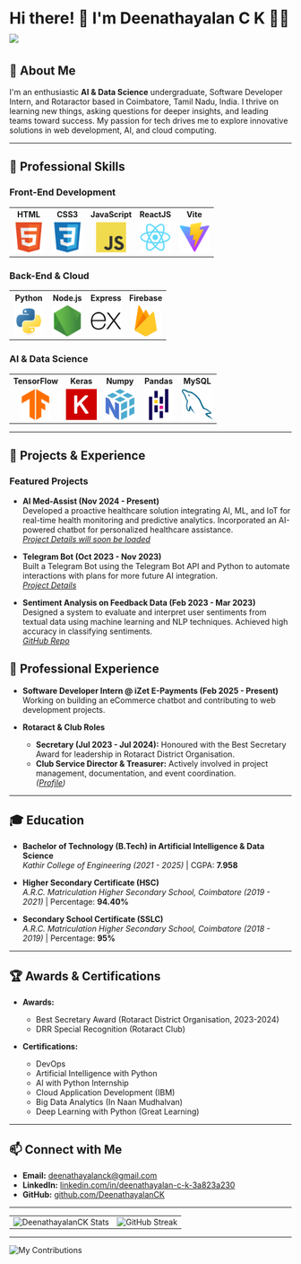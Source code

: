 # Hi there! 👋 I'm Deenathayalan C K 🚀✨ ![](https://komarev.com/ghpvc/?username=DeenathayalanCK&color=1f6feb&style=flat-square)

## 🌟 About Me
I'm an enthusiastic **AI & Data Science** undergraduate, Software Developer Intern, and Rotaractor based in Coimbatore, Tamil Nadu, India. I thrive on learning new things, asking questions for deeper insights, and leading teams toward success. My passion for tech drives me to explore innovative solutions in web development, AI, and cloud computing.  

---

## 💼 Professional Skills

### Front-End Development
<table style="width:100%; table-layout: fixed;">
  <tr align="center">
    <th>HTML</th>
    <th>CSS3</th>
    <th>JavaScript</th>
    <th>ReactJS</th>
    <th>Vite</th>
  </tr>
  <tr align="center">
    <td><img src="https://github.com/devicons/devicon/blob/master/icons/html5/html5-original.svg" alt="HTML" width="55" height="55"></td>
    <td><img src="https://github.com/devicons/devicon/blob/master/icons/css3/css3-original.svg" alt="CSS3" width="55" height="55"></td>
    <td><img src="https://github.com/devicons/devicon/blob/master/icons/javascript/javascript-original.svg" alt="JavaScript" width="55" height="55"></td>
    <td><img src="https://github.com/devicons/devicon/blob/master/icons/react/react-original.svg" alt="ReactJS" width="55" height="55"></td>
    <td><img src="https://github.com/devicons/devicon/blob/master/icons/vitejs/vitejs-original.svg" alt="vite" width="55" height="55"></td>
  </tr>
</table>

### Back-End & Cloud
<table style="width:100%; table-layout: fixed;">
  <tr align="center">
    <th>Python</th>
    <th>Node.js</th>
    <th>Express</th>
    <th>Firebase</th>
  </tr>
  <tr align="center">
    <td><img src="https://github.com/devicons/devicon/blob/master/icons/python/python-original.svg" alt="Python" width="55" height="55"></td>
    <td><img src="https://github.com/devicons/devicon/blob/master/icons/nodejs/nodejs-original.svg" alt="Node.js" width="55" height="55"></td>
    <td><img src="https://github.com/devicons/devicon/blob/master/icons/express/express-original.svg" alt="Express" width="55" height="55"></td>
    <td><img src="https://github.com/devicons/devicon/blob/master/icons/firebase/firebase-original.svg" alt="Firebase" width="55" height="55"></td>
  </tr>
</table>

### AI & Data Science
<table style="width:100%; table-layout: fixed;">
  <tr align="center">
    <th>TensorFlow</th>
    <th>Keras</th>
    <th>Numpy</th>
    <th>Pandas</th>
    <th>MySQL</th>
  </tr>
  <tr align="center">
    <td><img src="https://github.com/devicons/devicon/blob/master/icons/tensorflow/tensorflow-original.svg" alt="TensorFlow" width="55" height="55"></td>
    <td><img src="https://github.com/devicons/devicon/blob/master/icons/keras/keras-original.svg" alt="Keras" width="55" height="55"></td>
    <td><img src="https://github.com/devicons/devicon/blob/master/icons/numpy/numpy-original.svg" alt="Numpy" width="55" height="55"></td>
    <td><img src="https://github.com/devicons/devicon/blob/master/icons/pandas/pandas-original.svg" alt="Pandas" width="55" height="55"></td>
    <td><img src="https://github.com/devicons/devicon/blob/master/icons/mysql/mysql-original.svg" alt="MySQL" width="55" height="55"></td>
  </tr>
</table>

---

## 🚀 Projects & Experience

### Featured Projects
- **AI Med-Assist (Nov 2024 - Present)**  
  Developed a proactive healthcare solution integrating AI, ML, and IoT for real-time health monitoring and predictive analytics. Incorporated an AI-powered chatbot for personalized healthcare assistance.  
  *[Project Details will soon be loaded](#)*

- **Telegram Bot (Oct 2023 - Nov 2023)**  
  Built a Telegram Bot using the Telegram Bot API and Python to automate interactions with plans for more future AI integration.  
  *[Project Details](https://github.com/DeenathayalanCK/Telegram-Bot)*

- **Sentiment Analysis on Feedback Data (Feb 2023 - Mar 2023)**  
  Designed a system to evaluate and interpret user sentiments from textual data using machine learning and NLP techniques. Achieved high accuracy in classifying sentiments.  
  *[GitHub Repo](https://github.com/DeenathayalanCK/Sentimental_Analysis)*

## 🤵 Professional Experience
- **Software Developer Intern @ iZet E-Payments (Feb 2025 - Present)**  
  Working on building an eCommerce chatbot and contributing to web development projects.
  
- **Rotaract & Club Roles**  
  - **Secretary (Jul 2023 - Jul 2024):** Honoured with the Best Secretary Award for leadership in Rotaract District Organisation.  
  - **Club Service Director & Treasurer:** Actively involved in project management, documentation, and event coordination.  
  *([Profile](&#8203;:contentReference[oaicite:2]{index=2}))*

---

## 🎓 Education
- **Bachelor of Technology (B.Tech) in Artificial Intelligence & Data Science**  
  *Kathir College of Engineering (2021 - 2025)* | CGPA: **7.958**
  
- **Higher Secondary Certificate (HSC)**  
  *A.R.C. Matriculation Higher Secondary School, Coimbatore (2019 - 2021)* | Percentage: **94.40%**
  
- **Secondary School Certificate (SSLC)**  
  *A.R.C. Matriculation Higher Secondary School, Coimbatore (2018 - 2019)* | Percentage: **95%**

---

## 🏆 Awards & Certifications
- **Awards:**  
  - Best Secretary Award (Rotaract District Organisation, 2023-2024)  
  - DRR Special Recognition (Rotaract Club)
  
- **Certifications:**  
  - DevOps  
  - Artificial Intelligence with Python  
  - AI with Python Internship  
  - Cloud Application Development (IBM)  
  - Big Data Analytics (In Naan Mudhalvan)  
  - Deep Learning with Python (Great Learning)

---

## 📫 Connect with Me
- **Email:** [deenathayalanck@gmail.com](mailto:deenathayalanck@gmail.com)  
- **LinkedIn:** [linkedin.com/in/deenathayalan-c-k-3a823a230](https://www.linkedin.com/in/deenathayalan-c-k-3a823a230)  
- **GitHub:** [github.com/DeenathayalanCK](https://github.com/DeenathayalanCK)

---

<table>
  <tr>
    <td align="center">
      <img src="https://github-readme-stats.vercel.app/api?username=DeenathayalanCK&show_icons=true&theme=github_dark" alt="DeenathayalanCK Stats" />
    </td>
    <td align="center">
      <img src="https://github-readme-streak-stats.herokuapp.com/?user=DeenathayalanCK&theme=github-dark-blue&cache_bust=true" alt="GitHub Streak" />
    </td>
  </tr>
</table>

---

![My Contributions](https://github-readme-activity-graph.vercel.app/graph?username=DeenathayalanCK&bg_color=0d1117&color=58a6ff&line=1f6feb&point=ffffff&area=true&hide_border=false)
